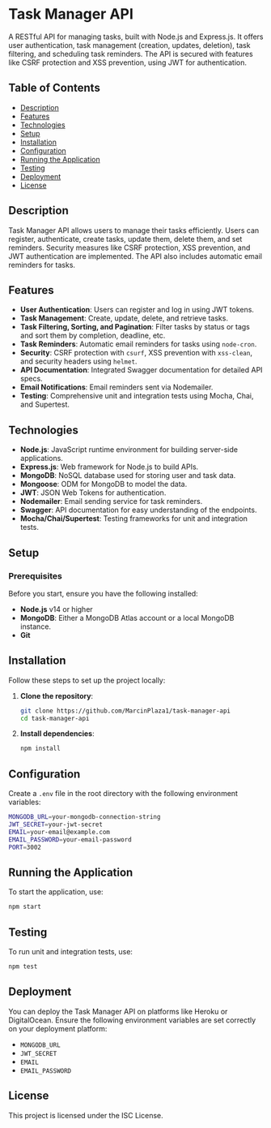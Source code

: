 
# Task Manager API

A RESTful API for managing tasks, built with Node.js and Express.js. It offers user authentication, task management (creation, updates, deletion), task filtering, and scheduling task reminders. The API is secured with features like CSRF protection and XSS prevention, using JWT for authentication.

## Table of Contents

- [Description](#description)
- [Features](#features)
- [Technologies](#technologies)
- [Setup](#setup)
- [Installation](#installation)
- [Configuration](#configuration)
- [Running the Application](#running-the-application)
- [Testing](#testing)
- [Deployment](#deployment)
- [License](#license)

## Description

Task Manager API allows users to manage their tasks efficiently. Users can register, authenticate, create tasks, update them, delete them, and set reminders. Security measures like CSRF protection, XSS prevention, and JWT authentication are implemented. The API also includes automatic email reminders for tasks.

## Features

- **User Authentication**: Users can register and log in using JWT tokens.
- **Task Management**: Create, update, delete, and retrieve tasks.
- **Task Filtering, Sorting, and Pagination**: Filter tasks by status or tags and sort them by completion, deadline, etc.
- **Task Reminders**: Automatic email reminders for tasks using `node-cron`.
- **Security**: CSRF protection with `csurf`, XSS prevention with `xss-clean`, and security headers using `helmet`.
- **API Documentation**: Integrated Swagger documentation for detailed API specs.
- **Email Notifications**: Email reminders sent via Nodemailer.
- **Testing**: Comprehensive unit and integration tests using Mocha, Chai, and Supertest.

## Technologies

- **Node.js**: JavaScript runtime environment for building server-side applications.
- **Express.js**: Web framework for Node.js to build APIs.
- **MongoDB**: NoSQL database used for storing user and task data.
- **Mongoose**: ODM for MongoDB to model the data.
- **JWT**: JSON Web Tokens for authentication.
- **Nodemailer**: Email sending service for task reminders.
- **Swagger**: API documentation for easy understanding of the endpoints.
- **Mocha/Chai/Supertest**: Testing frameworks for unit and integration tests.

## Setup

### Prerequisites

Before you start, ensure you have the following installed:

- **Node.js** v14 or higher
- **MongoDB**: Either a MongoDB Atlas account or a local MongoDB instance.
- **Git**

## Installation

Follow these steps to set up the project locally:

1. **Clone the repository**:
   ```bash
   git clone https://github.com/MarcinPlaza1/task-manager-api
   cd task-manager-api
   ```

2. **Install dependencies**:
   ```bash
   npm install
   ```

## Configuration

Create a `.env` file in the root directory with the following environment variables:

```bash
MONGODB_URL=your-mongodb-connection-string
JWT_SECRET=your-jwt-secret
EMAIL=your-email@example.com
EMAIL_PASSWORD=your-email-password
PORT=3002
```

## Running the Application

To start the application, use:

```bash
npm start
```

## Testing

To run unit and integration tests, use:

```bash
npm test
```

## Deployment

You can deploy the Task Manager API on platforms like Heroku or DigitalOcean. Ensure the following environment variables are set correctly on your deployment platform:

- `MONGODB_URL`
- `JWT_SECRET`
- `EMAIL`
- `EMAIL_PASSWORD`

## License

This project is licensed under the ISC License.
